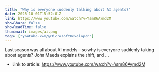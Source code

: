 ```yaml
---
title: "Why is everyone suddenly talking about AI agents?"
date: 2025-10-01T15:52:01Z
link: https://www.youtube.com/watch?v=Ysm86Aymd2M
showShare: false
showReadTime: false
thumbnail: images/ai.png
tags: ["youtube.com/@MicrosoftDeveloper"]
---
```

Last season was all about AI models—so why is everyone suddenly talking about agents? John Maeda explains the shift, and ...

- Link to article: https://www.youtube.com/watch?v=Ysm86Aymd2M